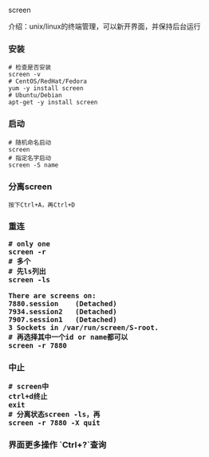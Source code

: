 screen

介绍：unix/linux的终端管理，可以新开界面，并保持后台运行

<h3>安装
</h3>

```shell
# 检查是否安装
screen -v
# CentOS/RedHat/Fedora
yum -y install screen
# Ubuntu/Debian
apt-get -y install screen
```

<h3>启动
</h3>

```shell
# 随机命名启动
screen
# 指定名字启动
screen -S name
```

<h3>分离screen
</h3>

```
按下Ctrl+A，再Ctrl+D
```

<h3> 重连

```shell
# only one
screen -r
# 多个
# 先ls列出
screen -ls

There are screens on:
7880.session    (Detached)
7934.session2   (Detached)
7907.session1   (Detached)
3 Sockets in /var/run/screen/S-root.
# 再选择其中一个id or name都可以
screen -r 7880
```

<h3>中止

```shell
# screen中
ctrl+d终止
exit
# 分离状态screen -ls，再
screen -r 7880 -X quit
```

<h3>界面更多操作
`Ctrl+?`查询